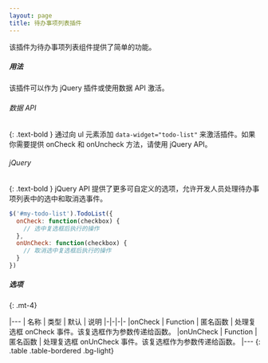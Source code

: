 ```yaml
---
layout: page
title: 待办事项列表插件
---
```


该插件为待办事项列表组件提供了简单的功能。

##### 用法
该插件可以作为 jQuery 插件或使用数据 API 激活。

###### 数据 API
{: .text-bold }
通过向 ul 元素添加 `data-widget="todo-list"` 来激活插件。如果你需要提供 onCheck 和 onUncheck 方法，请使用 jQuery API。

###### jQuery
{: .text-bold }
jQuery API 提供了更多可自定义的选项，允许开发人员处理待办事项列表中的选中和取消选事件。
```js
$('#my-todo-list').TodoList({
  onCheck: function(checkbox) {
    // 选中复选框后执行的操作
  },
  onUnCheck: function(checkbox) {
    // 取消选中复选框后执行的操作
  }
})
```


##### 选项
{: .mt-4}

|---
| 名称 | 类型 | 默认 | 说明
|-|-|-|-
|onCheck | Function | 匿名函数 | 处理复选框 onCheck 事件。该复选框作为参数传递给函数。
|onUnCheck | Function | 匿名函数 | 处理复选框 onUnCheck 事件。该复选框作为参数传递给函数。
|---
{: .table .table-bordered .bg-light}
